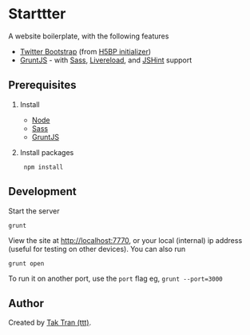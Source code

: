 # Starttter

A website boilerplate, with the following features

* [Twitter Bootstrap](http://twitter.github.com/bootstrap/) (from [H5BP initializer](http://www.initializr.com/))
* [GruntJS](http://gruntjs.com/) - with [Sass](http://sass-lang.com/download.html), [Livereload](https://github.com/gruntjs/grunt-contrib-livereload), and [JSHint](http://www.jshint.com/about/) support

## Prerequisites

1. Install
    * [Node](http://nodejs.org/)
    * [Sass](http://sass-lang.com/download.html)
    * [GruntJS](http://gruntjs.com/)

2. Install packages

        npm install

## Development

Start the server

    grunt

View the site at [http://localhost:7770](http://localhost:7770), or your local (internal) ip address (useful for testing on other devices). You can also run

    grunt open

To run it on another port, use the `port` flag eg, `grunt --port=3000`

## Author

Created by [Tak Tran (ttt)](http://tutaktran.com).